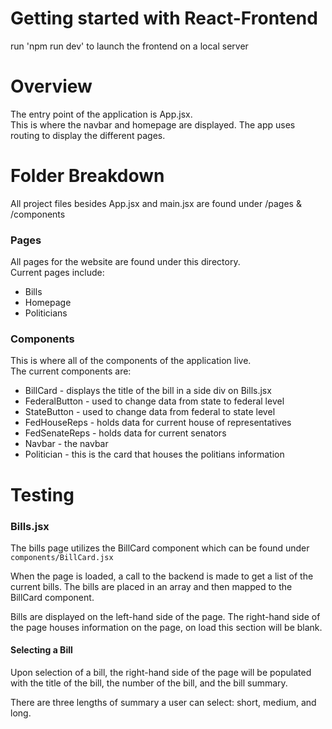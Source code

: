 # Getting started with React-Frontend

run 'npm run dev' to launch the frontend on a local server

# Overview

The entry point of the application is App.jsx. <br/>
This is where the navbar and homepage are displayed. The app uses routing to display the different pages.


# Folder Breakdown

All project files besides App.jsx and main.jsx are found under /pages & /components

### Pages

All pages for the website are found under this directory.<br/>
Current pages include:

* Bills
* Homepage
* Politicians

### Components

This is where all of the components of the application live.<br/>
The current components are:

* BillCard - displays the title of the bill in a side div on Bills.jsx
* FederalButton - used to change data from state to federal level
* StateButton - used to change data from federal to state level
* FedHouseReps - holds data for current house of representatives
* FedSenateReps - holds data for current senators
* Navbar - the navbar
* Politician - this is the card that houses the politians information

# Testing


### Bills.jsx
The bills page utilizes the BillCard component which can be found under `components/BillCard.jsx` 

When the page is loaded, a call to the backend is made to get a list of the current bills. The bills are placed in an array and then mapped to the BillCard component.

Bills are displayed on the left-hand side of the page.
The right-hand side of the page houses information on the page, on load this section will be blank.

#### Selecting a Bill
Upon selection of a bill, the right-hand side of the page will be populated with the title of the bill, the number of the bill, and the bill summary.

There are three lengths of summary a user can select: short, medium, and long.